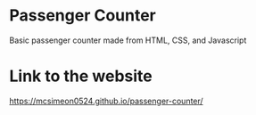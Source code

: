 # Passenger Counter
Basic passenger counter made from HTML, CSS, and Javascript

# Link to the website
https://mcsimeon0524.github.io/passenger-counter/
